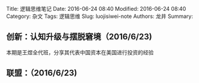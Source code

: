 Title: 逻辑思维笔记
Date: 2016-06-24 08:40
Modified: 2016-06-24 08:40
Category: 杂文
Tags: 逻辑思维
Slug: luojisiwei-note
Authors: 龙井
Summary: 


## 创新：认知升级与摆脱窘境（2016/6/23)
本期是王煜全代班，分享其代表中国资本在美国进行投资的经验


## 联盟：（2016/6/23)
